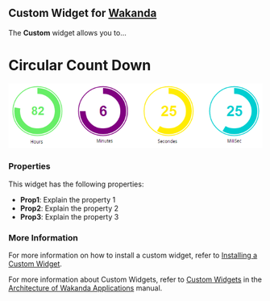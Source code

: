 ## Custom Widget for [Wakanda](http://wakanda.org)
The __Custom__ widget allows you to...

# Circular Count Down 
![CountDown](https://github.com/abdouziad1/Circular-CountDown-Widget/blob/7cf79ad93a4dbdec9efc4dcbf8ac9afaf81c3dde/img/countdown.PNG)

### Properties
This widget has the following properties:

* __Prop1__: Explain the property 1
* __Prop2__: Explain the property 2
* __Prop3__: Explain the property 3


### More Information
For more information on how to install a custom widget, refer to [Installing a Custom Widget](http://doc.wakanda.org/WakandaStudio0/help/Title/en/page3869.html#1027761).


For more information about Custom Widgets, refer to [Custom Widgets](http://doc.wakanda.org/Wakanda0.v5/help/Title/en/page3863.html "Custom Widgets") in the [Architecture of Wakanda Applications](http://doc.wakanda.org/Wakanda0.v5/help/Title/en/page3844.html "Architecture of Wakanda Applications") manual.

